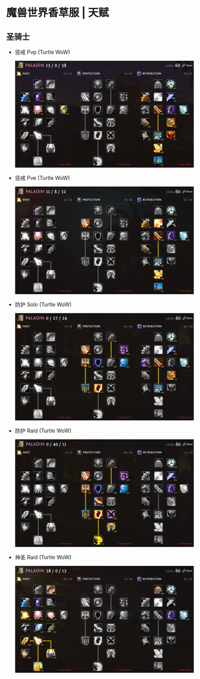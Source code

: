 # 魔兽世界香草服 | 天赋

## 圣骑士

+ 惩戒 Pvp (Turtle WoW)

  ![TW_Talent_Paladin_Retribution_Pvp](/Images/TW_Talent_Paladin_Retribution_Pvp.jpg)

+ 惩戒 Pve (Turtle WoW)
  
  ![TW_Talent_Paladin_Retribution_Pve](/Images/TW_Talent_Paladin_Retribution_Pve.jpg)

+ 防护 Solo (Turtle WoW)
  
  ![TW_Talent_Paladin_Protection_Solo](/Images/TW_Talent_Paladin_Protection_Solo.jpg)

+ 防护 Raid (Turtle WoW)
  
  ![TW_Talent_Paladin_Protection_Raid](/Images/TW_Talent_Paladin_Protection_Raid.jpg)

+ 神圣 Raid (Turtle WoW)
  
  ![TW_Talent_Paladin_Holy_Raid](/Images/TW_Talent_Paladin_Holy_Raid.jpg)
